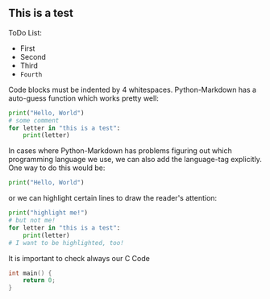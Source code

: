 ## This is a test

ToDo List:

- First
- Second
- Third
- `Fourth`

Code blocks must be indented by 4 whitespaces.
Python-Markdown has a auto-guess function which works
pretty well:

```python
print("Hello, World")
# some comment
for letter in "this is a test":
    print(letter)
```

In cases where Python-Markdown has problems figuring out which
programming language we use, we can also add the language-tag
explicitly. One way to do this would be:


```python
print("Hello, World")
```

or we can highlight certain lines to
draw the reader's attention:

```python
print("highlight me!")
# but not me!
for letter in "this is a test":
    print(letter)
# I want to be highlighted, too!
```

It is important to check always our C Code

```c
int main() {
    return 0;
}
```